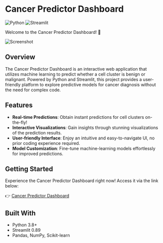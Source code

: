 <!-- Add an eye-catching project banner or logo here -->

# Cancer Predictor Dashboard

![Python](https://img.shields.io/badge/Python-3.8%2B-blue)
![Streamlit](https://img.shields.io/badge/Streamlit-0.89-brightgreen)

Welcome to the Cancer Predictor Dashboard! 🚀

![Screenshot](https://github.com/pvashish/StreamML-Dashboard)

## Overview

The Cancer Predictor Dashboard is an interactive web application that utilizes machine learning to predict whether a cell cluster is benign or malignant. Powered by Python and Streamlit, this project provides a user-friendly platform to explore predictive models for cancer diagnosis without the need for complex code.

## Features

- **Real-time Predictions**: Obtain instant predictions for cell clusters on-the-fly!
- **Interactive Visualizations**: Gain insights through stunning visualizations of the prediction results.
- **User-friendly Interface**: Enjoy an intuitive and easy-to-navigate UI, no prior coding experience required.
- **Model Customization**: Fine-tune machine-learning models effortlessly for improved predictions.


## Getting Started

Experience the Cancer Predictor Dashboard right now! Access it via the link below:

👉 [Cancer Predictor Dashboard](https://cancer-predictor-dashboard-by-pranavi.streamlit.app/)


## Built With

- Python 3.8+
- Streamlit 0.89
- Pandas, NumPy, Scikit-learn

